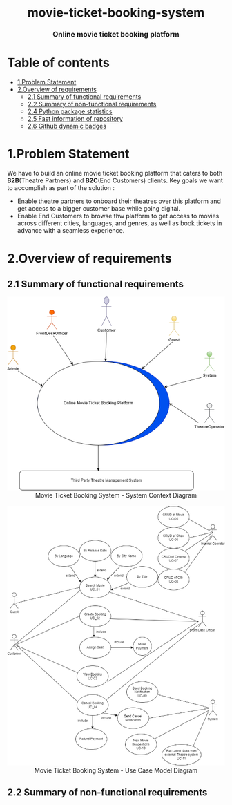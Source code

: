 <h1 align="center"> movie-ticket-booking-system</h1>
<h3 align="center">Online movie ticket booking platform</h3>

# Table of contents

- [1.Problem Statement](#1problem-statement)
- [2.Overview of requirements](#2overview-of-requirements)
  - [2.1 Summary of functional requirements](#21-Summary-of-functional-requirements)
  - [2.2 Summary of non-functional requirements](#22-Summary-of-non-functional-requirements)
  - [2.4 Python package statistics](#24-python-package-statistics)
  - [2.5 Fast information of repository](#25-fast-information-of-repository)
  - [2.6 Github dynamic badges](#26-github-dynamic-badges)

# 1.Problem Statement

We have to build an online movie ticket booking platform that caters to both **B2B**(Theatre Partners) and **B2C**(End Customers) clients. Key goals we want to accomplish as part of the solution :

- Enable theatre partners to onboard their theatres over this platform and get access to a bigger customer base while going digital.
- Enable End Customers to browse thw platform to get access to movies across different cities, languages, and genres, as well as book tickets in advance with a seamless experience.

# 2.Overview of requirements

## 2.1 Summary of functional requirements

 <p align="center">
        <img src="/img/sytstemcontextdiagram.png" alt= "Movie Ticket Booking System">
        <br />
        Movie Ticket Booking System - System Context Diagram
        <br />
        <br />
        <img src="/img/usecasediagram.png" alt= "Movie Ticket Booking System UseCase">
        <br />
         Movie Ticket Booking System - Use Case Model Diagram
        <br />
 </p>

## 2.2 Summary of non-functional requirements
